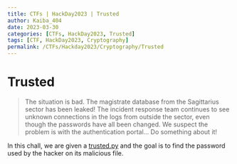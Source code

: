 ```yaml
---
title: CTFs | HackDay2023 | Trusted
author: Kaiba_404
date: 2023-03-30
categories: [CTFs, HackDay2023, Trusted]
tags: [CTF, HackDay2023, Cryptography]
permalink: /CTFs/Hackday2023/Cryptography/Trusted
---
```


# Trusted


> The situation is bad. The magistrate database from the Sagittarius sector has been leaked!
> The incident response team continues to see unknown connections in the logs from outside the sector, even though the passwords have all been changed.
> We suspect the problem is with the authentication portal… Do something about it!

In this chall, we are given a [trusted.py](https://github.com/Nouman404/nouman404.github.io/blob/main/_posts/) and the goal is to find the password used by the hacker on its malicious file.
